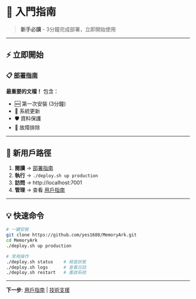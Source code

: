 # 🚀 入門指南

> **新手必讀** - 3分鐘完成部署，立即開始使用

---

## ⚡ 立即開始

### 📋 [部署指南](DEPLOYMENT.md)
**最重要的文檔！** 包含：
- 🆕 第一次安裝 (3分鐘)
- 🔄 系統更新
- 🛡️ 資料保護
- 🚨 故障排除

---

## 🎯 新用戶路徑

1. **閱讀** → [部署指南](DEPLOYMENT.md)
2. **執行** → `./deploy.sh up production`
3. **訪問** → http://localhost:7001
4. **管理** → 查看 [用戶指南](../02-user-guide/README.md)

---

## 💡 快速命令

```bash
# 一鍵安裝
git clone https://github.com/yes1688/MemoryArk.git
cd MemoryArk
./deploy.sh up production

# 常用操作
./deploy.sh status    # 檢查狀態
./deploy.sh logs      # 查看日誌
./deploy.sh restart   # 重啟系統
```

---

**下一步**: [用戶指南](../02-user-guide/README.md) | [技術支援](../02-user-guide/README.md#技術支援)